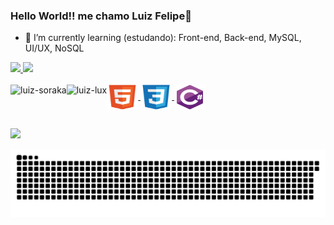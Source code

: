 ### Hello World!! me chamo Luiz Felipe👋


- 🌱 I’m currently learning (estudando): Front-end, Back-end, MySQL, UI/UX, NoSQL



<div>
  <a href="https://github.com/luizfelipeveracruz">
  <img height="180em" src="https://github-readme-stats.vercel.app/api?username=luizfelipeveracruz&show_icons=true&theme=radical&include_all_commits=true&count_private=true"/>
  <img height="180em" src="https://github-readme-stats.vercel.app/api/top-langs/?username=luizfelipeveracruz&layout=compact&langs_count=7&theme=radical"/>
</div>
  
  <div style="display: inline_block"><br>
  <img align="center" alt="luiz-HTML" height="40" width="50" src="https://raw.githubusercontent.com/devicons/devicon/master/icons/html5/html5-original.svg">
  <img align="center" alt="luiz-CSS" height="40" width="50" src="https://raw.githubusercontent.com/devicons/devicon/master/icons/css3/css3-original.svg">
  <img align="center" alt="luiz-Csharp" height="40" width="50" src="https://raw.githubusercontent.com/devicons/devicon/master/icons/csharp/csharp-original.svg">
  <!--<img align="left" alt="luiz-gato" src="https://tenor.com/view/loading-cat-thinking-wait-what-gif-15922897.gif">
  <img align="center" alt="luiz-lux" src="https://tenor.com/view/league-of-legends-riot-games-lol1234-mrw-reaction-gif-14283594.gif">-->  
  
  <img align="left" alt="luiz-soraka" src="https://4.bp.blogspot.com/-6-BthhL4q38/WBSLcXUUggI/AAAAAAAAXDA/rcy7oPBgnA8jirSofGJ3iGLdFe-Si31QQCLcB/s1600/3.gif">
  
  <img align="left" alt="luiz-lux" src="https://1.bp.blogspot.com/-Y357C-IXwq8/WBSLcF3N0QI/AAAAAAAAXCw/RLgfGEtPafoTFocl_dtjlZoYH68gmnX7wCLcB/s1600/27.png">
  
  </div>
  
  ##
  
  <div>
 <a href="https://www.linkedin.com/in/luiz-felipe-vera-cruz-a6b1a8187/" target="_blank"><img src="https://img.shields.io/badge/-LinkedIn-%230077B5?style=for-the-badge&logo=linkedin&logoColor=white" target="_blank"></a> 
 
   ![Snake animation](https://github.com/luizfelipeveracruz/luizfelipeveracruz/blob/output/github-contribution-grid-snake.svg)
  </div>
  
  
  
